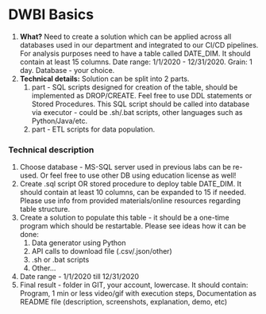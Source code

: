 # DWBI Basics
1. **What?** Need to create a solution which can be applied across all databases used in our department and integrated to our CI/CD pipelines. For analysis purposes need to have a table called DATE_DIM. It should contain at least 15 columns. Date range: 1/1/2020 - 12/31/2020. Grain: 1 day. Database - your choice. 
1. **Technical details:** Solution can be split into 2 parts.
   1. part - SQL scripts designed for creation of the table, should be implemented as DROP/CREATE. Feel free to use DDL statements or Stored Procedures. This SQL script should be called into database via executor - could be .sh/.bat scripts, other languages such as Python/Java/etc. 
   1. part - ETL scripts for data population.  
   
### Technical description   
1. Choose database - MS-SQL server used in previous labs can be re-used. Or feel free to use other DB using education license as well! 
1. Create .sql script OR stored procedure to deploy table DATE_DIM. It should contain at least 10 columns, can be expanded to 15 if needed. Please use info from provided materials/online resources regarding table structure. 
1. Create a solution to populate this table - it should be a one-time program which should be restartable. Please see ideas how it can be done: 
   1. Data generator using Python 
   1. API calls to download file (.csv/.json/other) 
   1. .sh or .bat scripts 
   1. Other... 
1. Date range - 1/1/2020 till 12/31/2020 
1. Final result - folder in GIT, your account, lowercase. It should contain: Program, 1 min or less video/gif with execution steps, Documentation as README file (description, screenshots, explanation, demo, etc) 
